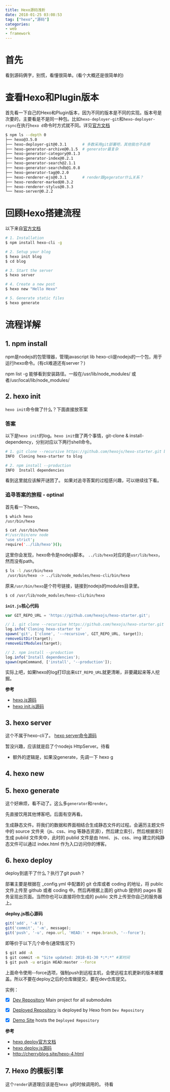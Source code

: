 ```yaml
---
title: Hexo源码浅析
date: 2018-01-25 03:08:53
tag: ["hexo","源码"]
categories:
- web
- framework
---
```


# 首先

看到源码俩字，别慌，看懂很简单。(看个大概还是很简单的)

# 查看Hexo和Plugin版本


首先看一下自己的Hexo和Plugin版本，因为不同的版本是不同的实现。版本号是次要的，主要看是不是同一种包。比如`hexo-deployer-git`和`hexo-deployer-rsync`在执行`hexo d`命令时方式就不同。详见[官方文档](https://hexo.io/docs/deployment.html)

```bash
$ npm ls --depth 0
├── hexo@3.5.0
├── hexo-deployer-git@0.3.1       # 多数采用git部署吧，其他我也不会用
├── hexo-generator-archive@0.1.5  # generator最复杂
├── hexo-generator-category@0.1.3
├── hexo-generator-index@0.2.1
├── hexo-generator-search@2.1.1
├── hexo-generator-searchdb@1.0.8
├── hexo-generator-tag@0.2.0
├── hexo-renderer-ejs@0.3.1       # render跟gegerator什么关系？
├── hexo-renderer-marked@0.3.2
├── hexo-renderer-stylus@0.3.3
└── hexo-server@0.2.2
```



# 回顾Hexo搭建流程

以下来自[官方文档](https://github.com/hexojs/hexo/blob/master/README.md)

``` bash
# 1. Installation
$ npm install hexo-cli -g

# 2. Setup your blog
$ hexo init blog
$ cd blog

# 3. Start the server
$ hexo server

# 4. Create a new post
$ hexo new "Hello Hexo"

# 5. Generate static files
$ hexo generate
```


# 流程详解

## 1. npm install

npm是nodejs的包管理器，管理javascript lib
hexo-cli是nodejs的一个包，用于运行hexo命令。(有cli难道还有server？)

npm list -g 能够看到安装路径。一般在/usr/lib/node_modules/ 或者/usr/local/lib/node_modules/

## 2. hexo init
`hexo init`命令做了什么？下面直接放答案
### 答案
以下是`hexo init`的log。`hexo init`做了两个事情，git-clone & install-dependency，分别对应以下两行shell命令。
```bash
# 1. git clone --recursive https://github.com/hexojs/hexo-starter.git blog
INFO  Cloning hexo-starter to blog

# 2. npm install --production
INFO  Install dependencies
```
看到这里就应该解开谜团了。
如果对追寻答案的过程感兴趣，可以继续往下看。

### 追寻答案的旅程 - optinal

首先看一下hexo。

```bash
$ which hexo
/usr/bin/hexo

$ cat /usr/bin/hexo
#!/usr/bin/env node
'use strict';
require('../lib/hexo')();
```


这里你会发现，hexo命令是nodejs脚本。 `../lib/hexo`对应的是`usr/lib/hexo`，然而没有path。

```bash
$ ls -l /usr/bin/hexo
 /usr/bin/hexo -> ../lib/node_modules/hexo-cli/bin/hexo
```

原来`/usr/bin/hexo`是个符号链接，链接到nodejs的modules目录里。

```bash
$ cd /usr/lib/node_modules/hexo-cli/bin/hexo

```


**`init.js`核心代码**
```js
var GIT_REPO_URL = 'https://github.com/hexojs/hexo-starter.git';

// 1. git clone --recursive https://github.com/hexojs/hexo-starter.git blog
log.info('Cloning hexo-starter to'
spawn('git', ['clone', '--recursive', GIT_REPO_URL, target]);
removeGitDir(target);
removeGitModules(target);

// 2. npm install --production
log.info('Install dependencies');
spawn(npmCommand, ['install', '--production']);

```


实际上吧，如果hexo的log打印出来`GIT_REPO_URL`就更清晰，非要藏起来等人挖掘。


**参考**
- [hexo.js源码](https://github.com/hexojs/hexo-cli/blob/master/lib/hexo.js)
- [hexo init.js源码](https://github.com/hexojs/hexo-cli/blob/master/lib/console/init.js)

## 3. hexo server

这个不属于hexo-cli了。
[hexo server命令源码](https://github.com/hexojs/hexo-server/blob/master/lib/server.js)

暂没兴趣，应该就是启了个nodejs HttpServer。待看

- 额外的逻辑是，如果没generate，先调一下 hexo g



## 4. hexo new



## 5. hexo generate

这个好麻烦，看不动了。这么多`generator`和`render`。

先直接饮用其他博客吧。后面有空再看。

生成静态文件。将我们的数据和界面相结合生成静态文件的过程。会遍历主题文件中的 source 文件夹（js、css、img 等静态资源），然后建立索引，然后根据索引生成 pubild 文件夹中，此时的 publid 文件是由 html、 js、css、img 建立的纯静态文件可以通过 index.html 作为入口访问你的博客。


## 6. hexo deploy
deploy到底干了什么？执行了git push？

部署主要是根据在 _config.yml 中配置的 git 仓库或者 coding 的地址，将 public 文件上传至 github 或者 coding 中。然后再根据上面的 github 提供的 pages 服务呈现出页面。当然你也可以直接将你生成的 public 文件上传至你自己的服务器上。

**deploy.js核心源码**
```js
git('add', '-A');
git('commit', '-m', message);
git('push', '-u', repo.url, 'HEAD:' + repo.branch, '--force');
```
即等价于以下几个命令(通常情况下)
```bash
$ git add -A
$ git commit -m "Site updated: 2018-01-30 *:*:*" #某时间
$ git push -u origin HEAD:master --force
```

上面命令使用--force选项，强制push到远程主机，会使远程主机更新的版本被覆盖。所以不要在deploy之后的仓库做提交，要在dev仓库提交。

实例：
- [x] [Dev Repository](https://github.com/xsung/blog-dev/#submodule) Main project for all submodules
- [x] [Deployed Repository](https://github.com/xu-song/xu-song.github.io/) is deployed by Hexo from `Dev Repository`
- [x] [Demo Site](http://xusong.vip) hosts the `Deployed Repository`




**参考**

- [hexo deploy官方文档](https://hexo.io/docs/deployment.html)
- [hexo deploy.js源码](https://github.com/hexojs/hexo-deployer-git/blob/master/lib/deployer.js)
- http://cherryblog.site/hexo-4.html

## 7. Hexo 的模板引擎
这个`render`讲道理应该是在`hexo g`的时候调用的。 待看
